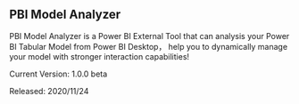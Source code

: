 ## PBI Model Analyzer

PBI Model Analyzer is a Power BI External Tool that can analysis your Power BI Tabular Model from Power BI Desktop，
help you to dynamically manage your model with stronger interaction capabilities!

Current Version: 1.0.0 beta

Released: 2020/11/24
